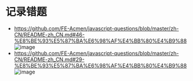 # 记录错题
- https://github.com/FE-Acmen/javascript-questions/blob/master/zh-CN/README-zh_CN.md#46-%E8%BE%93%E5%87%BA%E6%98%AF%E4%BB%80%E4%B9%88
  ![image](https://github.com/FE-Acmen/javascript-questions/assets/44191856/23011ce7-9111-401b-a163-ee1e208afe90)
- https://github.com/FE-Acmen/javascript-questions/blob/master/zh-CN/README-zh_CN.md#29-%E8%BE%93%E5%87%BA%E6%98%AF%E4%BB%80%E4%B9%88
  ![image](https://github.com/FE-Acmen/javascript-questions/assets/44191856/e38aa9d4-94f1-40f7-8ba5-a03319888b86)

